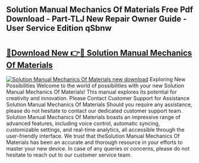 ## Solution Manual Mechanics Of Materials Free Pdf Download - Part-TLJ New Repair Owner Guide - User Service Edition qSbnw

# <h2><a href="http://bc5625.oget.top/?id=Solution+Manual+Mechanics+Of+Materials">🔗Download New 👉🔴 Solution Manual Mechanics Of Materials</a></h2>

[![Solution Manual Mechanics Of Materials new download](https://i.imgur.com/5g1atiW.png)](http://bc5625.oget.top/?id=Solution+Manual+Mechanics+Of+Materials)
Exploring New Possibilities Welcome to the world of possibilities with your new Solution Manual Mechanics Of Materials! This manual explores its potential for creativity and innovation. Please Contact Customer Support for Assistance Solution Manual Mechanics Of Materials Should you require any assistance, please do not hesitate to contact our dedicated customer support team. Solution Manual Mechanics Of Materials boasts an impressive range of advanced features, including voice control, automatic syncing, customizable settings, and real-time analytics, all accessible through the user-friendly interface. We trust that theSolution Manual Mechanics Of Materials has been an accurate and thorough resource in your efforts to master your new device. In case of any queries or concerns, please do not hesitate to reach out to our customer service team.
